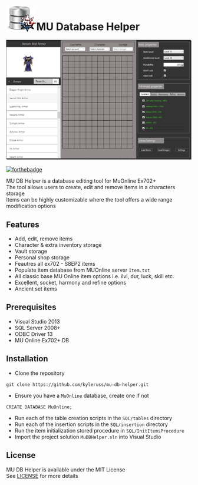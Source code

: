 <img src="preview/AppIcon.png" align="left" />

# MU Database Helper

<img src="preview/AppPreview.png" />

[![forthebadge](https://forthebadge.com/images/badges/made-with-c-sharp.svg)](https://forthebadge.com)

MU DB Helper is a database editing tool for MuOnline Ex702+  
The tool allows users to create, edit and remove items in a characters storage  
Items can be highly customizable where the tool offers a wide range modification options

## Features
- Add, edit, remove items
- Character & extra inventory storage
- Vault storage
- Personal shop storage
- Feautres all ex702 - S8EP2 items
- Populate item database from MUOnline server `Item.txt`
- All classic base MU Online item options i.e. ilvl, dur, luck, skill etc.
- Excellent, socket, harmony and refine options
- Ancient set items

## Prerequisites
- Visual Studio 2013
- SQL Server 2008+
- ODBC Driver 13
- MU Online Ex702+ DB

## Installation
- Clone the repository
```
git clone https://github.com/kyleruss/mu-db-helper.git
```
- Ensure you have a `MuOnline` database, create one if not
```
CREATE DATABASE MuOnline;
```

- Run each of the table creation scripts in the `SQL/tables` directory
- Run each of the insertion scripts in the `SQL/insertion` directory
- Run the item initialization stored procedure in `SQL/InitItemsProcedure`
- Import the project solution `MuDBHelper.sln` into Visual Studio

## License
MU DB Helper is available under the MIT License  
See [LICENSE](LICENSE) for more details
